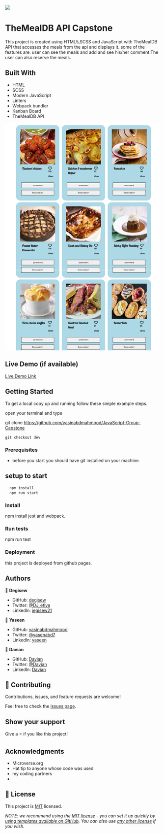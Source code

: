 ![](https://img.shields.io/badge/Microverse-blueviolet)

# TheMealDB API Capstone
This project is created using HTML5,SCSS and JavaScript with TheMealDB API that accesses the meals from the api and displays it. some of the features are: user can see the meals and add and see his/her comment.The user can also reserve the meals. 


## Built With

- HTML
- SCSS
- Modern JavaScript
- Linters
- Webpack bundler
- Kanban Board
- TheMealDB API

![](https://github.com/yasinabdmahmood/JavaScript-Group-Capstone/blob/dev/screen.png)
## Live Demo (if available)

[Live Demo Link](https://livedemo.com)


## Getting Started

To get a local copy up and running follow these simple example steps.

open your terminal and type

 git clone <URL> https://github.com/yasinabdmahmood/JavaScript-Group-Capstone
    
    git checkout dev

### Prerequisites
- before you start you should have git installed on your machine. 
## setup to start
      npm install
      npm run start
### Install
 npm install jest and webpack.
### Run tests
npm run test

### Deployment
this project is deployed from github pages.

## Authors

👤 **Degisew**
- GitHub: [degisew](https://github.com/degisew)
- Twitter: [@DJ_etiya](https://twitter.com/Degisew-mengist)
- LinkedIn: [jegisew21](https://www.linkedin.com/in/degisew-mengist-003298802)

🤵 **Yaseen**

- GitHub: [yasinabdmahmood](https://yasinabdmahmood.github.io/)
- Twitter: [@yasenabd7](https://twitter.com/yasinabdmahmood)
- LinkedIn: [yaseen](https://www.linkedin.com/in/yaseen-abd-alwahid-604968232)

🤵 **Davian**

- GitHub: [Davian](https://Dadadon.github.io/)
- Twitter: [@Davian](https://twitter.com/Dadadon)
- LinkedIn: [Davian](https://www.linkedin.com/in/yaseen-abd-alwahid-604968232)

## 🤝 Contributing 

Contributions, issues, and feature requests are welcome!

Feel free to check the [issues page](../../issues/).

## Show your support

Give a ⭐️ if you like this project!

## Acknowledgments
- Microverse.org
- Hat tip to anyone whose code was used
- my coding partners
- 

## 📝 License

This project is [MIT](./LICENSE) licensed.

_NOTE: we recommend using the [MIT license](https://choosealicense.com/licenses/mit/) - you can set it up quickly by [using templates available on GitHub](https://docs.github.com/en/communities/setting-up-your-project-for-healthy-contributions/adding-a-license-to-a-repository). You can also use [any other license](https://choosealicense.com/licenses/) if you wish._
